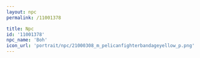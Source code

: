 ```yaml
---
layout: npc
permalink: /11001378

title: Npc
id: '11001378'
npc_name: 'Boh'
icon_url: 'portrait/npc/21000308_m_pelicanfighterbandageyellow_p.png'
---
```

